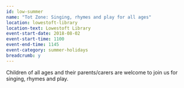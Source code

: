 ```yaml
---
id: low-summer
name: "Tot Zone: Singing, rhymes and play for all ages"
location: lowestoft-library
location-text: Lowestoft Library
event-start-date: 2018-08-02
event-start-time: 1100
event-end-time: 1145
event-category: summer-holidays
breadcrumb: y
---
```


Children of all ages and their parents/carers are welcome to join us for singing, rhymes and play.
